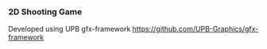 ### 2D Shooting Game
Developed using UPB gfx-framework
https://github.com/UPB-Graphics/gfx-framework

